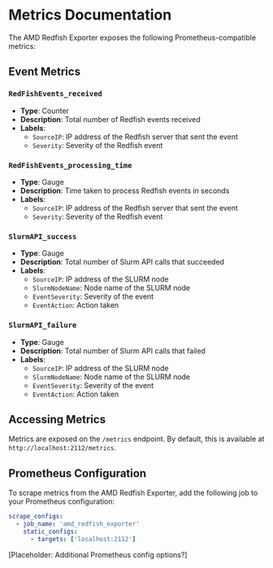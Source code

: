 # Metrics Documentation

The AMD Redfish Exporter exposes the following Prometheus-compatible metrics:

## Event Metrics

### `RedFishEvents_received`

- **Type**: Counter
- **Description**: Total number of Redfish events received
- **Labels**:
  - `SourceIP`: IP address of the Redfish server that sent the event
  - `Severity`: Severity of the Redfish event

### `RedFishEvents_processing_time`

- **Type**: Gauge
- **Description**: Time taken to process Redfish events in seconds
- **Labels**:
  - `SourceIP`: IP address of the Redfish server that sent the event
  - `Severity`: Severity of the Redfish event

### `SlurmAPI_success`

- **Type**: Gauge
- **Description**: Total number of Slurm API calls that succeeded
- **Labels**:
  - `SourceIP`: IP address of the SLURM node
  - `SlurmNodeName`: Node name of the SLURM node
  - `EventSeverity`: Severity of the event
  - `EventAction`: Action taken

### `SlurmAPI_failure`

- **Type**: Gauge
- **Description**: Total number of Slurm API calls that failed
- **Labels**:
  - `SourceIP`: IP address of the SLURM node
  - `SlurmNodeName`: Node name of the SLURM node
  - `EventSeverity`: Severity of the event
  - `EventAction`: Action taken


## Accessing Metrics

Metrics are exposed on the `/metrics` endpoint. By default, this is available at `http://localhost:2112/metrics`.

## Prometheus Configuration

To scrape metrics from the AMD Redfish Exporter, add the following job to your Prometheus configuration:

```yaml
scrape_configs:
  - job_name: 'amd_redfish_exporter'
    static_configs:
      - targets: ['localhost:2112']
```

[Placeholder: Additional Prometheus config options?]
